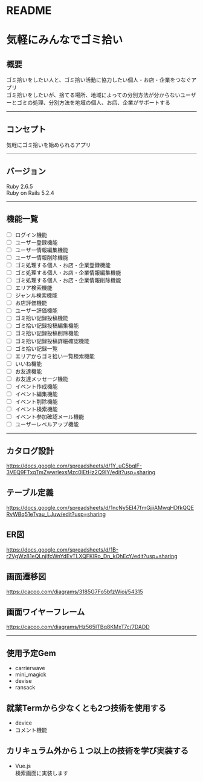 # README

# 気軽にみんなでゴミ拾い

## 概要  
ゴミ拾いをしたい人と、ゴミ拾い活動に協力したい個人・お店・企業をつなぐアプリ  
ゴミ拾いをしたいが、捨てる場所、地域によっての分別方法が分からないユーザーとゴミの処理、分別方法を地域の個人、お店、企業がサポートする
***
## コンセプト
気軽にゴミ拾いを始められるアプリ 
***
## バージョン
Ruby 2.6.5  
Ruby on Rails 5.2.4
***
## 機能一覧
- [ ] ログイン機能  
- [ ] ユーザー登録機能  
- [ ] ユーザー情報編集機能  
- [ ] ユーザー情報削除機能  
- [ ] ゴミ処理する個人・お店・企業登録機能  
- [ ] ゴミ処理する個人・お店・企業情報編集機能  
- [ ] ゴミ処理する個人・お店・企業情報削除機能  
- [ ] エリア検索機能  
- [ ] ジャンル検索機能  
- [ ] お店評価機能  
- [ ] ユーザー評価機能  
- [ ] ゴミ拾い記録投稿機能  
- [ ] ゴミ拾い記録投稿編集機能  
- [ ] ゴミ拾い記録投稿削除機能  
- [ ] ゴミ拾い記録投稿詳細確認機能  
- [ ] ゴミ拾い記録一覧  
- [ ] エリアからゴミ拾い一覧検索機能  
- [ ] いいね機能  
- [ ] お友達機能  
- [ ] お友達メッセージ機能  
- [ ] イベント作成機能  
- [ ] イベント編集機能  
- [ ] イベント削除機能  
- [ ] イベント検索機能  
- [ ] イベント参加確認メール機能  
- [ ] ユーザーレベルアップ機能  
***
## カタログ設計
https://docs.google.com/spreadsheets/d/1Y_uC5bqlF-3VEQ9FTxqTmZwwrlexsMzc0IEtHz2Q9IY/edit?usp=sharing  

## テーブル定義  
https://docs.google.com/spreadsheets/d/1ncNy5EI47fmGjjiAMwqHDfkQQERvWBq51eTvau_LJuw/edit?usp=sharing  

## ER図  
https://docs.google.com/spreadsheets/d/1B-r2VgWz81eQLnjIfcWnYdEvTLXQFKlRo_Dn_kOhEcY/edit?usp=sharing  

## 画面遷移図  
https://cacoo.com/diagrams/3185G7Fo5bfzWioi/54315  

## 画面ワイヤーフレーム  
https://cacoo.com/diagrams/Hz565ITBq8KMxT7c/7DADD  
***
## 使用予定Gem  
* carrierwave  
* mini_magick  
* devise  
* ransack  
## 就業Termから少なくとも2つ技術を使用する  
* device  
* コメント機能  
## カリキュラム外から１つ以上の技術を学び実装する  
* Vue.js  
検索画面に実装します